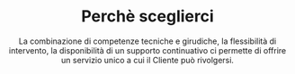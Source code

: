 ---
title: Perchè sceglierci
subtitle: "La combinazione di competenze tecniche e girudiche, la flessibilità di intervento, la disponibilità di un supporto continuativo ci permette di offrire un servizio unico a cui il Cliente può rivolgersi."
image_path: perche-sceglierci.svg
order: 2
---